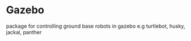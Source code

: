 # Gazebo
package for controlling ground base robots in gazebo
e.g turtlebot, husky, jackal, panther
